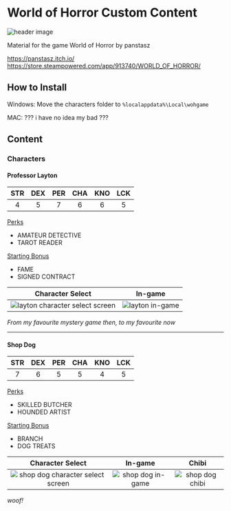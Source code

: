 # World of Horror Custom Content

![header image](https://cdn.akamai.steamstatic.com/steam/apps/913740/header.jpg?t=1703236730)

Material for the game World of Horror by panstasz

https://panstasz.itch.io/
https://store.steampowered.com/app/913740/WORLD_OF_HORROR/


## How to Install

Windows: Move the characters folder to `%localappdata%\Local\wohgame`

MAC: ??? i have no idea my bad ???

## Content

### Characters

#### Professor Layton
STR | DEX | PER | CHA | KNO | LCK
:--:|:--: |:--: |:--: |:--: |:--:
4   |5    |7    |6    |6    |5

<ins>Perks</ins>
* AMATEUR DETECTIVE
* TAROT READER

<ins>Starting Bonus</ins>
* FAME
* SIGNED CONTRACT

Character Select |  In-game
:-----:|:-----:
![layton character select screen](https://i.imgur.com/0AusXN3.png)|![layton in-game](https://i.imgur.com/D0zqpaa.png)

*From my favourite mystery game then, to my favourite now*

---

#### Shop Dog
STR | DEX | PER | CHA | KNO | LCK
:--:|:--: |:--: |:--: |:--: |:--:
7   |6    |5    |5    |4    |5

<ins>Perks</ins>
* SKILLED BUTCHER
* HOUNDED ARTIST

<ins>Starting Bonus</ins>
* BRANCH
* DOG TREATS

Character Select |  In-game | Chibi
:-----:|:-----:|:-----:
![shop dog character select screen](https://i.imgur.com/pfJ1Jyr.png)|![shop dog in-game](https://i.imgur.com/8YUBysY.png)|![shop dog chibi](https://i.imgur.com/fP41Noy.png)

*woof!*